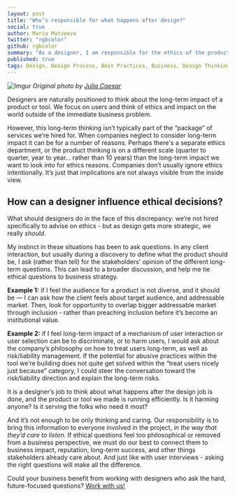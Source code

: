 ```yaml
---
layout: post
title: "Who’s responsible for what happens after design?"
social: true
author: Maria Matveeva
twitter: "rgbcolor"
github: rgbcolor
summary: "As a designer, I am responsible for the ethics of the products I  help build. But ethics aren’t always convenient to discuss."
published: true
tags: Design, Design Process, Best Practices, Business, Design Thinking
---
```


![Imgur](https://i.imgur.com/kOOUY8H.jpg)
_Original photo by [Julia Caesar](https://unsplash.com/photos/asct7UP3YDE)_
 
Designers are naturally positioned to think about the long-term impact of a product or tool. We focus on users and think of ethics and impact on the world outside of the immediate business problem.
 
However, this long-term thinking isn’t typically part of the “package” of services we’re hired for. When companies neglect to consider long-term impact it can be for a number of reasons. Perhaps there's a separate ethics department, or the product thinking is on a different scale (quarter to quarter, year to year… rather than 10 years) than the long-term impact we want to look into for ethics reasons. Companies don’t usually ignore ethics intentionally. It’s just that implications are not always visible from the inside view.
 
## How can a designer influence ethical decisions?
 
What should designers do in the face of this discrepancy: we’re not hired specifically to advise on ethics - but as design gets more strategic, we really _should_. 
 
My instinct in these situations has been to ask questions. In any client interaction, but usually during a discovery to define what the product should be, I ask (rather than tell) for the stakeholders’ opinion of the different long-term questions. This can lead to a broader discussion, and help me tie ethical questions to business strategy. 
 
**Example 1:** if I feel the audience for a product is not diverse, and it should be — I can ask how the client feels about target audience, and addressable market. Then, look for opportunity to overlap bigger addressable market through inclusion - rather than preaching inclusion before it’s become an institutional value. 
 
**Example 2:** if I feel long-term impact of a mechanism of user interaction or user selection can be to discriminate, or to harm users, I would ask about the company’s philosophy on how to treat users long-term, as well as risk/liability management. If the potential for abusive practices within the tool we’re building does not quite get solved within the “treat users nicely just because” category, I could steer the conversation toward the risk/liability direction and explain the long-term risks. 
 
It is a designer’s job to think about what happens after the design job is done, and the product or tool we made is running efficiently. Is it harming anyone? Is it serving the folks who need it most? 
 
And it’s not enough to be only thinking and caring. Our responsibility is to bring this information to everyone involved in the project, _in the way that they’d care to listen_. If ethical questions feel too philosophical or removed from a business perspective, we must do our best to connect them to business impact, reputation, long-term success, and other things stakeholders already care about. And just like with user interviews - asking the right questions will make all the difference.
 
Could your business benefit from working with designers who ask the hard, future-focused questions? [Work with us!](https://dockyard.com/contact/hire-us)
